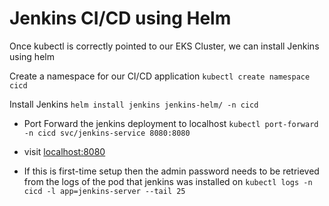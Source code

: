 # Jenkins CI/CD using Helm

Once kubectl is correctly pointed to our EKS Cluster, we can install Jenkins using helm

Create a namespace for our CI/CD application ```kubectl create namespace cicd```

Install Jenkins ```helm install jenkins jenkins-helm/ -n cicd```

- Port Forward the jenkins deployment to localhost ```kubectl port-forward -n cicd svc/jenkins-service 8080:8080```
- visit [localhost:8080](http://localhost:8080)

- If this is first-time setup then the admin password needs to be retrieved from the logs of the pod that jenkins was installed on
```kubectl logs -n cicd -l app=jenkins-server --tail 25```